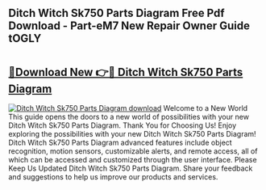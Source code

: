 ## Ditch Witch Sk750 Parts Diagram Free Pdf Download - Part-eM7 New Repair Owner Guide tOGLY

# <h2><a href="http://dfqb2h7.blite.top/?on=Ditch+Witch+Sk750+Parts+Diagram">🔗Download New 👉🔴 Ditch Witch Sk750 Parts Diagram</a></h2>

[![Ditch Witch Sk750 Parts Diagram download](https://i.imgur.com/lujVjoI.png)](http://dfqb2h7.blite.top/?on=Ditch+Witch+Sk750+Parts+Diagram)
Welcome to a New World This guide opens the doors to a new world of possibilities with your new Ditch Witch Sk750 Parts Diagram. Thank You for Choosing Us! Enjoy exploring the possibilities with your new Ditch Witch Sk750 Parts Diagram! Ditch Witch Sk750 Parts Diagram advanced features include object recognition, motion sensors, customizable alerts, and remote access, all of which can be accessed and customized through the user interface. Please Keep Us Updated Ditch Witch Sk750 Parts Diagram. Share your feedback and suggestions to help us improve our products and services.
